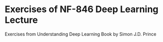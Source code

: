 # Exercises of NF-846 Deep Learning Lecture

Exercises from Understanding Deep Learning Book by Simon J.D. Prince